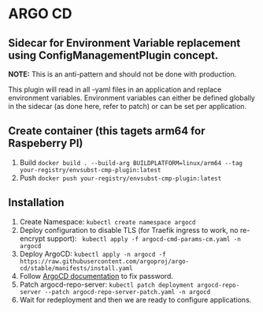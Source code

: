 # ARGO CD

## Sidecar for Environment Variable replacement using ConfigManagementPlugin concept.
**NOTE:** This is an anti-pattern and should not be done with production.

This plugin will read in all -yaml files in an application and replace environment variables. 
Environment variables can either be defined globally in the sidecar (as done here, refer to patch) or can be set per application.

## Create container (this tagets arm64 for Raspeberry PI)
1. Build ```docker build . --build-arg BUILDPLATFORM=linux/arm64 --tag your-registry/envsubst-cmp-plugin:latest```
2. Push ```docker push your-registry/envsubst-cmp-plugin:latest```

## Installation
1. Create Namespace: ```kubectl create namespace argocd```
2. Deploy configuration to disable TLS (for Traefik ingress to work, no re-encrypt support): ``` kubectl apply -f argocd-cmd-params-cm.yaml -n argocd```
3. Deploy ArgoCD: ```kubectl apply -n argocd -f https://raw.githubusercontent.com/argoproj/argo-cd/stable/manifests/install.yaml```
4. Follow [ArgoCD documentation](https://argo-cd.readthedocs.io/en/stable/getting_started/) to fix password.
5. Patch argocd-repo-server: ```kubectl patch deployment argocd-repo-server --patch argocd-repo-server-patch.yaml -n argocd```
6. Wait for redeployment and then we are ready to configure applications.
